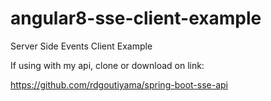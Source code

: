# angular8-sse-client-example

Server Side Events Client Example

If using with my api, clone or download on link:

https://github.com/rdgoutiyama/spring-boot-sse-api
